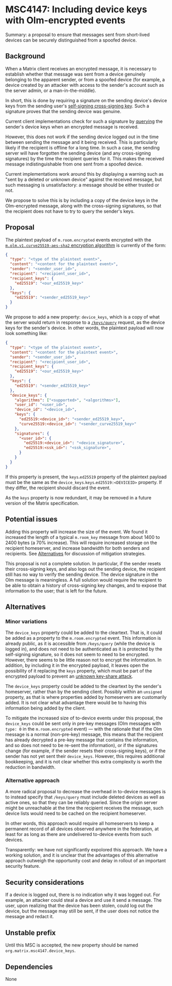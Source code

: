 # MSC4147: Including device keys with Olm-encrypted events

Summary: a proposal to ensure that messages sent from short-lived devices can
be securely distinguished from a spoofed device.

## Background

When a Matrix client receives an encrypted message, it is necessary to
establish whether that message was sent from a device genuinely belonging to
the apparent sender, or from a spoofed device (for example, a device created by
an attacker with access to the sender's account such as the server admin, or a
man-in-the-middle).

In short, this is done by requiring a signature on the sending device's device
keys from the sending user's [self-signing cross-signing
key](https://spec.matrix.org/v1.12/client-server-api/#cross-signing). Such a
signature proves that the sending device was genuine.

Current client implementations check for such a signature by
[querying](https://spec.matrix.org/v1.12/client-server-api/#post_matrixclientv3keysquery)
the sender's device keys when an encrypted message is received.

However, this does not work if the sending device logged out in the time
between sending the message and it being received. This is particularly likely
if the recipient is offline for a long time. In such a case, the sending server
will have forgotten the sending device (and any cross-signing signatures) by
the time the recipient queries for it. This makes the received message
indistinguishable from one sent from a spoofed device.

Current implementations work around this by displaying a warning such as "sent
by a deleted or unknown device" against the received message, but such
messaging is unsatisfactory: a message should be either trusted or not.

We propose to solve this is by including a copy of the device keys in the
Olm-encrypted message, along with the cross-signing signatures, so that the
recipient does not have to try to query the sender's keys.

## Proposal

The plaintext payload of `m.room.encrypted` events encrypted with the [`m.olm.v1.curve25519-aes-sha2` encryption
algorithm](https://spec.matrix.org/v1.12/client-server-api/#molmv1curve25519-aes-sha2)
is currently of the form:

```json
{
  "type": "<type of the plaintext event>",
  "content": "<content for the plaintext event>",
  "sender": "<sender_user_id>",
  "recipient": "<recipient_user_id>",
  "recipient_keys": {
    "ed25519": "<our_ed25519_key>"
  },
  "keys": {
    "ed25519": "<sender_ed25519_key>"
  }
}
```

We propose to add a new property: `device_keys`, which is a copy of what the
server would return in response to a
[`/keys/query`](https://spec.matrix.org/v1.12/client-server-api/#post_matrixclientv3keysquery)
request, as the device keys for the sender's device.  In other words, the
plaintext payload will now look something like:

```json
{
  "type": "<type of the plaintext event>",
  "content": "<content for the plaintext event>",
  "sender": "<sender_user_id>",
  "recipient": "<recipient_user_id>",
  "recipient_keys": {
    "ed25519": "<our_ed25519_key>"
  },
  "keys": {
    "ed25519": "<sender_ed25519_key>"
  },
  "device_keys": {
    "algorithms": ["<supported>", "<algorithms>"],
    "user_id": "<user_id>",
    "device_id": "<device_id>",
    "keys": {
      "ed25519:<device_id>": "<sender_ed25519_key>",
      "curve25519:<device_id>": "<sender_curve25519_key>"
    },
    "signatures": {
      "<user_id>": {
        "ed25519:<device_id>": "<device_signature>",
        "ed25519:<ssk_id>": "<ssk_signature>",
      }
    }
  }
}
```

If this property is present, the `keys`.`ed25519` property of the plaintext
payload must be the same as the `device_keys`.`keys`.`ed25519:<DEVICEID>`
property.  If they differ, the recipient should discard the event.

As the `keys` property is now redundant, it may be removed in a future version
of the Matrix specification.

## Potential issues

Adding this property will increase the size of the event.  We found it
increased the length of a typical `m.room_key` message from about 1400 to 2400
bytes (a 70% increase). This will require increased storage on the recipient
homeserver, and increase bandwidth for both senders and recipients. See
[Alternatives](#alternatives) for discussion of mitigation strategies.

This proposal is not a complete solution. In particular, if the sender resets
their cross-signing keys, and also logs out the sending device, the recipient
still has no way to verify the sending device. The device signature in the Olm
message is meaningless. A full solution would require the recipient to be able
to obtain a history of cross-signing key changes, and to expose that
information to the user; that is left for the future.

## Alternatives

### Minor variations

The `device_keys` property could be added to the cleartext.  That is, it could
be added as a property to the `m.room.encrypted` event.  This information is
already public, as it is accessible from `/keys/query` (while the device is
logged in), and does not need to be authenticated as it is protected by the
self-signing signature, so it does not seem to need to be encrypted. However,
there seems to be little reason not to encrypt the information. In addition, by
including it in the encrypted payload, it leaves open the possibility of
it replacing the `keys` property, which must be part of the encrypted payload
to prevent an [unknown key-share attack](https://github.com/element-hq/element-web/issues/2215).

The `device_keys` property could be added to the cleartext by the sender's
homeserver, rather than by the sending client. Possibly within an `unsigned`
property, as that is where properties added by homeservers are customarily
added.  It is not clear what advantage there would be to having this
information being added by the client.

To mitigate the increased size of to-device events under this proposal, the
`device_keys` could be sent only in pre-key messages (Olm messages
with `type: 0` in the `m.room.encrypted` event) — with the rationale that if
the Olm message is a normal (non-pre-key) message, this means that the
recipient has already decrypted a pre-key message that contains the
information, and so does not need to be re-sent the information), or if the
signatures change (for example, if the sender resets their cross-signing keys),
or if the sender has not yet sent their `device_keys`.  However, this requires
additional bookkeeping, and it is not clear whether this extra complexity is
worth the reduction in bandwidth.

### Alternative approach

A more radical proposal to decrease the overhead in to-device messages is to
instead specify that `/keys/query` must include deleted devices as well as
active ones, so that they can be reliably queried. Since the origin server
might be unreachable at the time the recipient receives the message, such
device lists would need to be cached on the recipient homeserver.

In other words, this approach would require all homeservers to keep a permanent
record of all devices observed anywhere in the federation, at least for as long
as there are undelivered to-device events from such devices.

Transparently: we have not significantly expolored this approach. We have a
working solution, and it is unclear that the advantages of this alternative
approach outweigh the opportunity cost and delay in rollout of an important
security feature.

## Security considerations

If a device is logged out, there is no indication why it was logged out.  For
example, an attacker could steal a device and use it send a message.  The user,
upon realizing that the device has been stolen, could log out the device, but
the message may still be sent, if the user does not notice the message and
redact it.

## Unstable prefix

Until this MSC is accepted, the new property should be named
`org.matrix.msc4147.device_keys`.

## Dependencies

None
